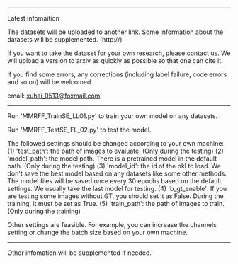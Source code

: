 ------------------------------------------------------------------------------
Latest infomaition

The datasets will be uploaded to another link. Some information about the datasets will be supplemented.
(http://)

If you want to take the dataset for your own research, please contact us.  We will upload a version to arxiv as quickly as possible so that one can cite it.

If you find some errors, any corrections (including label failure, code errors and so on) will be welcomed.

email: xuhai_0513@foxmail.com.

--------------------------------------------------------------------------------
Run 'MMRFF_TrainSE_LL01.py' to train your own model on any datasets. 

Run 'MMRFF_TestSE_FL_02.py' to test the model. 

The followed settings should be changed according to your own machine:
(1) 'test_path': the path of images to evaluate. (Only during the testing)
(2) 'model_path': the model path. There is a pretrained model in the default path. (Only during the testing)
(3) 'model_id': the id of the pkl to load. We don't save the best model based on any datasets like some other methods. The model files will be saved once every 30 epochs based on the default settings. We usually take the last model for testing.
(4) 'b_gt_enable': If you are testing some images without GT, you should set it as False. During the training, it must be set as True.
(5) 'train_path': the path of images to train. (Only during the training)

Other settings are feasible. For example, you can increase the channels setting or change the batch size based on your own machine.

----------------------------------------------------------------------------------------
Other infomation will be supplemented if needed.




